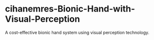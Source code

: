 # cihanemres-Bionic-Hand-with-Visual-Perception
A cost-effective bionic hand system using visual perception technology.
